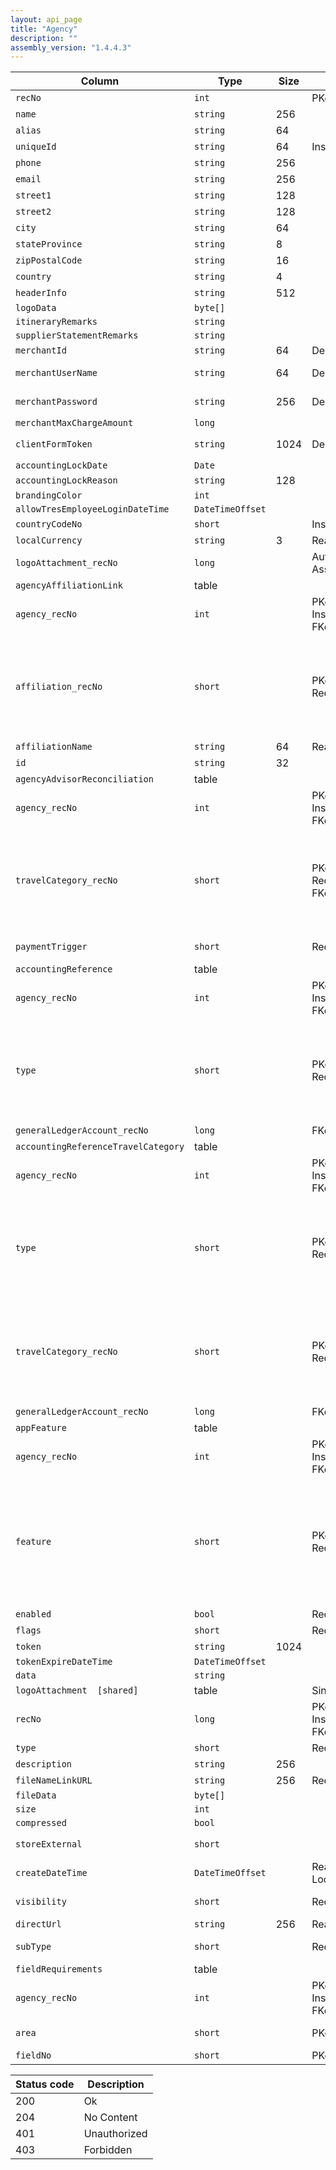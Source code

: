 ```yaml
---
layout: api_page
title: "Agency"
description: ""
assembly_version: "1.4.4.3"
---
```




| Column | Type | Size | Flags | Table | Description |
| ------ | ---- | ---- | ----- | ----- | ----------- |
| `recNo` | `int` |  | PKey | `agency` | 
| `name` | `string` | 256 |  | `agency` | 
| `alias` | `string` | 64 |  | `agency` | 
| `uniqueId` | `string` | 64 | InsertOnly | `agency` | 
| `phone` | `string` | 256 |  | `agency` | 
| `email` | `string` | 256 |  | `agency` | 
| `street1` | `string` | 128 |  | `agency` | 
| `street2` | `string` | 128 |  | `agency` | 
| `city` | `string` | 64 |  | `agency` | 
| `stateProvince` | `string` | 8 |  | `agency` | 
| `zipPostalCode` | `string` | 16 |  | `agency` | 
| `country` | `string` | 4 |  | `agency` | 
| `headerInfo` | `string` | 512 |  | `agency` | 
| `logoData` | `byte[]` |  |  | `agency` | 
| `itineraryRemarks` | `string` |  |  | `agency` | 
| `supplierStatementRemarks` | `string` |  |  | `agency` | 
| `merchantId` | `string` | 64 | Deprecated | `agency` | Obsolete.
| `merchantUserName` | `string` | 64 | Deprecated | `agency` | Obsolete. Use AppFeature(3).Data instead.
| `merchantPassword` | `string` | 256 | Deprecated | `agency` | Obsolete. Use AppFeature(3).Token instead.
| `merchantMaxChargeAmount` | `long` |  |  | `agency` | 
| `clientFormToken` | `string` | 1024 | Deprecated | `agency` | Obsolete. Use AppFeature(4).Token instead.
| `accountingLockDate` | `Date` |  |  | `agency` | 
| `accountingLockReason` | `string` | 128 |  | `agency` | 
| `brandingColor` | `int` |  |  | `agency` | 
| `allowTresEmployeeLoginDateTime` | `DateTimeOffset` |  |  | `agency` | 
| `countryCodeNo` | `short` |  | InsertOnly | `agency` | US = 1, CA = 2
| `localCurrency` | `string` | 3 | ReadOnly | `agency` | 
| `logoAttachment_recNo` | `long` |  | Auto-Assign | `agency` | 
| `agencyAffiliationLink ` | table |  |  | `agency` | 
| `agency_recNo` | `int` |  | PKey, InsertOnly, FKey | `agencyAffiliationLink` | 
| `affiliation_recNo` | `short` |  | PKey, Required | `agencyAffiliationLink` | Tres = 1, Signature = 2, AmEx = 6, EnsembleCanada = 7, EnsembleUS = 8, MART = 9, MAST = 10, TravelLeaders = 12, Virtuoso = 13, WESTA = 14, TravelSaversUS = 15, TravelSaversCanada = 16, Axus = 23, Grasp = 24
| `affiliationName` | `string` | 64 | ReadOnly | `agencyAffiliationLink` | 
| `id` | `string` | 32 |  | `agencyAffiliationLink` | 
| `agencyAdvisorReconciliation ` | table |  |  | `agency` | 
| `agency_recNo` | `int` |  | PKey, InsertOnly, FKey | `agencyAdvisorReconciliation` | 
| `travelCategory_recNo` | `short` |  | PKey, Required, FKey | `agencyAdvisorReconciliation` | Air = 1, Hotel = 2, Car = 3, Cruise = 4, Tour = 5, Rail = 6, Transfer = 7, Insurance = 8, ServiceFee = 9, Excursion = 10, ClientVoucher = 11, GiftCertificate = 12, SupplierVoucher = 13, Misc = 99
| `paymentTrigger` | `short` |  | Required | `agencyAdvisorReconciliation` | AgencyPaidAndDeparted = 1, AgencyPaid = 2
| `accountingReference ` | table |  |  | `agency` | 
| `agency_recNo` | `int` |  | PKey, InsertOnly, FKey | `accountingReference` | 
| `type` | `short` |  | PKey, Required | `accountingReference` | None = 0, SupplierBalances = 2, UndepositedFunds = 3, CCProcessingBalances = 5, AgencyCCBalances = 6, BankAccount = 7, Sales = 8, CostOfSales = 9, RetainedEarnings = 10, Other = 99
| `generalLedgerAccount_recNo` | `long` |  | FKey | `accountingReference` | 
| `accountingReferenceTravelCategory ` | table |  |  | `agency` | 
| `agency_recNo` | `int` |  | PKey, InsertOnly, FKey | `accountingReferenceTravelCategory` | 
| `type` | `short` |  | PKey, Required | `accountingReferenceTravelCategory` | None = 0, SupplierBalances = 2, UndepositedFunds = 3, CCProcessingBalances = 5, AgencyCCBalances = 6, BankAccount = 7, Sales = 8, CostOfSales = 9, RetainedEarnings = 10, Other = 99
| `travelCategory_recNo` | `short` |  | PKey, Required | `accountingReferenceTravelCategory` | Air = 1, Hotel = 2, Car = 3, Cruise = 4, Tour = 5, Rail = 6, Transfer = 7, Insurance = 8, ServiceFee = 9, Excursion = 10, ClientVoucher = 11, GiftCertificate = 12, SupplierVoucher = 13, Misc = 99
| `generalLedgerAccount_recNo` | `long` |  | FKey | `accountingReferenceTravelCategory` | 
| `appFeature ` | table |  |  | `agency` | 
| `agency_recNo` | `int` |  | PKey, InsertOnly, FKey | `appFeature` | 
| `feature` | `short` |  | PKey, Required | `appFeature` | BankManagement = 1, GeneralLedger = 2, MerchantProcessing = 3, ClientForm = 4, GdsInterface = 5, ClientItin = 6, ESign = 7, PaymentAuthorization = 8, TravelerPortal = 9, TripProposal = 10, TripQuickAdd = 11, ConfirmationDocumentInterface = 12
| `enabled` | `bool` |  | Required | `appFeature` | 
| `flags` | `short` |  | Required | `appFeature` | 
| `token` | `string` | 1024 |  | `appFeature` | 
| `tokenExpireDateTime` | `DateTimeOffset` |  |  | `appFeature` | 
| `data` | `string` |  |  | `appFeature` | 
| `logoAttachment  [shared]` | table |  | Singleton | `agency` | 
| `recNo` | `long` |  | PKey, InsertOnly, FKey | `attachment` | 
| `type` | `short` |  | Required | `attachment` | Link = 1, File = 2
| `description` | `string` | 256 |  | `attachment` | 
| `fileNameLinkURL` | `string` | 256 | Required | `attachment` | 
| `fileData` | `byte[]` |  |  | `attachment` | 
| `size` | `int` |  |  | `attachment` | 
| `compressed` | `bool` |  |  | `attachment` | 
| `storeExternal` | `short` |  |  | `attachment` | Database = 0, PrivateStorage = 1, PublicStorage = 2
| `createDateTime` | `DateTimeOffset` |  | ReadOnly, Lookup | `attachment` | 
| `visibility` | `short` |  | Required | `attachment` | Public = 1, Private = 2, Internal = 3
| `directUrl` | `string` | 256 | ReadOnly | `attachment` | 
| `subType` | `short` |  | Required | `attachment` | Document = 1, Image = 2, Other = 3
| `fieldRequirements ` | table |  |  | `agency` | 
| `agency_recNo` | `int` |  | PKey, InsertOnly, FKey | `fieldRequirements` | 
| `area` | `short` |  | PKey | `fieldRequirements` | ClientProfile = 7, Person = 12, Trip = 16
| `fieldNo` | `short` |  | PKey | `fieldRequirements` | 

| Status code | Description |
| ----------- | ----------- |
| 200 | Ok |
| 204 | No Content |
| 401 | Unauthorized |
| 403 | Forbidden |


